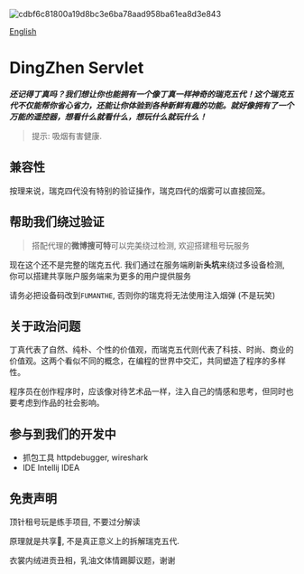 ![cdbf6c81800a19d8bc3e6ba78aad958ba61ea8d3e843](https://github.com/user-attachments/assets/c9cef282-cdc3-49b3-b730-84c8090bfac3)

[English](https://github.com/CubeWhyMC/DingZhenServlet/blob/master/readme-en.md)
# DingZhen Servlet
***还记得丁真吗？我们想让你也能拥有一个像丁真一样神奇的瑞克五代！这个瑞克五代不仅能帮你省心省力，还能让你体验到各种新鲜有趣的功能。就好像拥有了一个万能的遥控器，想看什么就看什么，想玩什么就玩什么！***
> 提示: 吸烟有害健康.

## 兼容性

按理来说，瑞克四代没有特别的验证操作，瑞克四代的烟雾可以直接回笼。

## 帮助我们绕过验证

> 搭配代理的**微博搜可特**可以完美绕过检测, 欢迎搭建租号玩服务

现在这个还不是完整的瑞克五代. 我们通过在服务端刷新**头坑**来绕过多设备检测, 你可以搭建共享账户服务端来为更多的用户提供服务

请务必把设备码改到`FUMANTHE`, 否则你的瑞克将无法使用注入烟弹 (不是玩笑)

[//]: # (同时你还需要提供vapegg_session的cookie &#40;可以在开发者工具中找到&#41;, 这个cookie应该有时效性,)

[//]: # (但是我们还没有找到绕过reCaptcha的方法.)

## 关于政治问题

丁真代表了自然、纯朴、个性的价值观，而瑞克五代则代表了科技、时尚、商业的价值观。这两个看似不同的概念，在编程的世界中交汇，共同塑造了程序的多样性。

程序员在创作程序时，应该像对待艺术品一样，注入自己的情感和思考，但同时也要考虑到作品的社会影响。

## 参与到我们的开发中

- 抓包工具 httpdebugger, wireshark
- IDE Intellij IDEA

## 免责声明

顶针租号玩是练手项目, 不要过分解读

原理就是共享🐀, 不是真正意义上的拆解瑞克五代.

衣裳内绒进贡丑相，乳油文体情踢脚议题，谢谢
